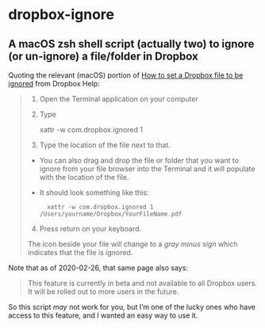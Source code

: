 # dropbox-ignore

## A macOS zsh shell script (actually two) to ignore (or un-ignore) a file/folder in Dropbox

Quoting the relevant (macOS) portion of [How to set a Dropbox file to be ignored](https://help.dropbox.com/files-folders/restore-delete/ignored-files) from Dropbox Help:

> 1. Open the Terminal application on your computer
>
> 2. Type
>
> 		xattr -w com.dropbox.ignored 1
>
> 3.	Type the location of the file next to that.
>
> 	- You can also drag and drop the file or folder that you want to ignore from your file browser into the Terminal and it will populate with the location of the file.
>
> 	- It should look something like this:
>
> 			xattr -w com.dropbox.ignored 1 /Users/yourname/Dropbox/YourFileName.pdf
>
> 4. Press return on your keyboard.
>
> The icon beside your file will change to a _gray minus sign_ which indicates that the file is ignored.

Note that as of 2020-02-26, that same page also says:

> This feature is currently in beta and not available to all Dropbox users. It will be rolled out to more users in the future.

So this script _may_ not work for you, but I’m one of the lucky ones who have access to this feature, and I wanted an easy way to use it.
